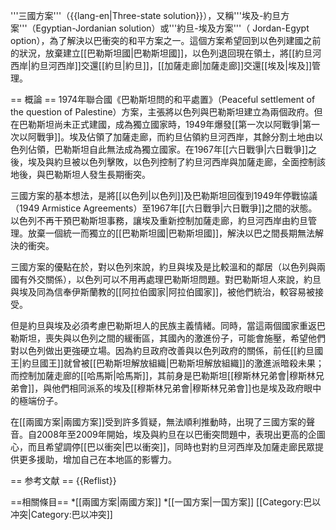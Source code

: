'''三國方案'''（{{lang-en|Three-state solution}}），又稱'''埃及-約旦方案'''（Egyptian-Jordanian solution）或'''約旦-埃及方案'''（ Jordan-Egypt option），為了解決以巴衝突的和平方案之一。這個方案希望回到以色列建國之前的狀況，放棄建立[[巴勒斯坦國|巴勒斯坦國]]，以色列退回現在領土，將[[約旦河西岸|約旦河西岸]]交還[[約旦|約旦]]，[[加薩走廊|加薩走廊]]交還[[埃及|埃及]]管理。

== 概論 ==
1974年聯合國《巴勒斯坦問的和平處置》（Peaceful settlement of the question of Palestine）方案，主張將以色列與巴勒斯坦建立為兩個政府。但在巴勒斯坦尚未正式建國，成為獨立國家時，1949年爆發[[第一次以阿戰爭|第一次以阿戰爭]]。埃及佔領了加薩走廊，而約旦佔領約旦河西岸，其餘分割土地由以色列佔領，巴勒斯坦自此無法成為獨立國家。在1967年[[六日戰爭|六日戰爭]]之後，埃及與約旦被以色列擊敗，以色列控制了約旦河西岸與加薩走廊，全面控制該地後，與巴勒斯坦人發生長期衝突。

三國方案的基本想法，是將[[以色列|以色列]]及巴勒斯坦回復到1949年停戰協議（1949 Armistice Agreements）至1967年[[六日戰爭|六日戰爭]]之間的狀態。以色列不再干預巴勒斯坦事務，讓埃及重新控制加薩走廊，約旦河西岸由約旦管理。放棄一個統一而獨立的[[巴勒斯坦國|巴勒斯坦國]]，解決以巴之間長期無法解決的衝突。

三國方案的優點在於，對以色列來說，約旦與埃及是比較溫和的鄰居（以色列與兩國有外交關係），以色列可以不用再處理巴勒斯坦問題。對巴勒斯坦人來說，約旦與埃及同為信奉伊斯蘭教的[[阿拉伯國家|阿拉伯國家]]，被他們統治，較容易被接受。

但是約旦與埃及必須考慮巴勒斯坦人的民族主義情緒。同時，當這兩個國家重返巴勒斯坦，喪失與以色列之間的緩衝區，其國內的激進份子，可能會施壓，希望他們對以色列做出更強硬立場。因為約旦政府改善與以色列政府的關係，前任[[約旦國王|約旦國王]]就曾被[[巴勒斯坦解放組織|巴勒斯坦解放組織]]的激進派暗殺未果；而控制加薩走廊的[[哈馬斯|哈馬斯]]，其前身是巴勒斯坦[[穆斯林兄弟會|穆斯林兄弟會]]，與他們相同派系的埃及[[穆斯林兄弟會|穆斯林兄弟會]]也是埃及政府眼中的極端份子。

在[[兩國方案|兩國方案]]受到許多質疑，無法順利推動時，出現了三國方案的聲音。自2008年至2009年開始，埃及與約旦在以巴衝突問題中，表現出更高的企圖心，而且希望調停[[巴以衝突|巴以衝突]]，同時也對約旦河西岸及加薩走廊民眾提供更多援助，增加自己在本地區的影響力。

== 参考文献 ==
{{Reflist}}

==相關條目==
*[[兩國方案|兩國方案]]
*[[一国方案|一国方案]]
[[Category:巴以冲突|Category:巴以冲突]]